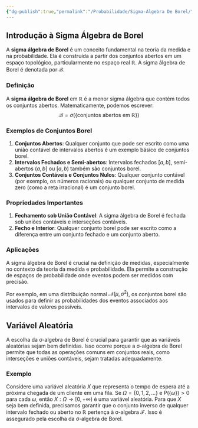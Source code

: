 ```yaml
---
{"dg-publish":true,"permalink":"/Probabilidade/Sigma-Álgebra De Borel/","dgPassFrontmatter":true,"created":"2025-05-20T13:30:13.852-03:00"}
---
```



## Introdução à Sigma Álgebra de Borel

A **sigma álgebra de Borel** é um conceito fundamental na teoria da medida e na probabilidade. Ela é construída a partir dos conjuntos abertos em um espaço topológico, particularmente no espaço real $\mathbb{R}$. A sigma álgebra de Borel é denotada por $\mathcal{B}$.

### Definição

A **sigma álgebra de Borel** em $\mathbb{R}$ é a menor sigma álgebra que contém todos os conjuntos abertos. Matematicamente, podemos escrever:
$$
\mathcal{B} = \sigma(\{\text{conjuntos abertos em } \mathbb{R}\})
$$
### Exemplos de Conjuntos Borel

1. **Conjuntos Abertos**: Qualquer conjunto que pode ser escrito como uma união contável de intervalos abertos é um exemplo básico de conjuntos borel.
2. **Intervalos Fechados e Semi-abertos**: Intervalos fechados $[a, b]$, semi-abertos $(a, b]$ ou $[a, b)$ também são conjuntos borel.
3. **Conjuntos Contáveis e Conjuntos Nulos**: Qualquer conjunto contável (por exemplo, os números racionais) ou qualquer conjunto de medida zero (como a reta irracional) é um conjunto borel.

### Propriedades Importantes

1. **Fechamento sob União Contável**: A sigma álgebra de Borel é fechada sob uniões contáveis e interseções contáveis.
2. **Fecho e Interior**: Qualquer conjunto borel pode ser escrito como a diferença entre um conjunto fechado e um conjunto aberto.

### Aplicações

A sigma álgebra de Borel é crucial na definição de medidas, especialmente no contexto da teoria da medida e probabilidade. Ela permite a construção de espaços de probabilidade onde eventos podem ser medidos com precisão.

Por exemplo, em uma distribuição normal $\mathcal{N}(\mu, \sigma^2)$, os conjuntos borel são usados para definir as probabilidades dos eventos associados aos intervalos de valores possíveis.

## Variável Aleatória

A escolha da σ-algebra de Borel é crucial para garantir que as variáveis aleatórias sejam bem definidas. Isso ocorre porque a σ-algebra de Borel permite que todas as operações comuns em conjuntos reais, como interseções e uniões contáveis, sejam tratadas adequadamente.

### Exemplo

Considere uma variável aleatória $X$ que representa o tempo de espera até a próxima chegada de um cliente em uma fila. Se $\Omega = \{0, 1, 2, \ldots\}$ e $P(\{\omega\}) > 0$ para cada $\omega$, então $X: \Omega \to [0, +\infty)$ é uma variável aleatória. Para que $X$ seja bem definida, precisamos garantir que o conjunto inverso de qualquer intervalo fechado ou aberto no $\mathbb{R}$ pertença à σ-algebra $\mathcal{F}$. Isso é assegurado pela escolha da σ-algebra de Borel.
